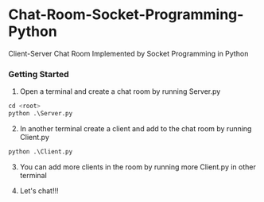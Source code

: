 # Chat-Room-Socket-Programming-Python

Client-Server Chat Room Implemented by Socket Programming in Python

### Getting Started

1. Open a terminal and create a chat room by running Server.py
``` python
cd <root>
python .\Server.py
```

2. In another terminal create a client and add to the chat room by running Client.py
``` python
python .\Client.py
```

3. You can add more clients in the room by running more Client.py in other terminal

4. Let's chat!!!
